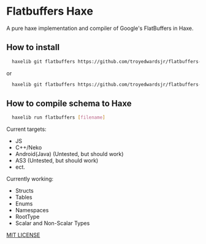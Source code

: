 # Flatbuffers Haxe
A pure haxe implementation and compiler of Google's FlatBuffers in Haxe. 

## How to install

```bash
  haxelib git flatbuffers https://github.com/troyedwardsjr/flatbuffers-haxe.git
```

or

```bash
  haxelib git flatbuffers https://github.com/troyedwardsjr/flatbuffers-haxe.git
```
## How to compile schema to Haxe

```bash
  haxelib run flatbuffers [filename]
```

Current targets: 
- JS
- C++/Neko
- Android(Java) (Untested, but should work)
- AS3 (Untested, but should work)
- ect.

Currently working:
- Structs
- Tables
- Enums
- Namespaces
- RootType
- Scalar and Non-Scalar Types

[MIT LICENSE](https://opensource.org/licenses/MIT "MIT LICENSE")